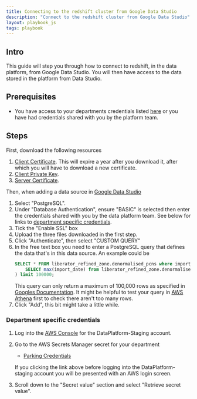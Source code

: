 ```yaml
---
title: Connecting to the redshift cluster from Google Data Studio
description: "Connect to the redshift cluster from Google Data Studio"
layout: playbook_js
tags: playbook
---
```


## Intro

This guide will step you through how to connect to redshift, in the data platform, from Google Data Studio. You will then have access to the data stored in the platform from Data Studio.

## Prerequisites

* You have access to your departments credentials listed [here](#department-specific-credentials) or you have had credentials shared with you by the platform team.

## Steps

First, download the following resources
  1. [Client Certificate][client_certificate]. This will expire a year after you download it, after which you will have to download a new certificate.
  1.  [Client Private Key][client_private_key].
  1.  [Server Certificate][server_certificate].

Then, when adding a data source in [Google Data Studio][google_data_studio]
1.  Select "PostgreSQL".
1. Under "Database Authentication", ensure "BASIC" is selected then enter the credentials shared with you by the data platform team. See below for links to [department specific credentials](#department-specific-credentials).
1. Tick the "Enable SSL" box
1. Upload the three files downloaded in the first step.
1. Click "Authenticate", then select "CUSTOM QUERY"
1. In the free text box you need to enter a PostgreSQL query that defines the data that's in this data source. An example could be
    ```sql
    SELECT * FROM liberator_refined_zone.denormalised_pcns where import_date = (
        SELECT max(import_date) from liberator_refined_zone.denormalised_pcns
    ) limit 100000;
    ```
    This query can only return a maximum of 100,000 rows as specified in [Googles Documentation](https://support.google.com/datastudio/answer/7288010?hl=en#zippy=%2Cin-this-article). It might be helpful to test your query in [AWS Athena][aws_athena] first to check there aren't too many rows.
1. Click "Add", this bit might take a little while.



### Department specific credentials

1. Log into the [AWS Console][aws_sso_link] for the DataPlatform-Staging account.

1. Go to the AWS Secrets Manager secret for your department

   - [Parking Credentials][parking_user_secret_staging]

   If you clicking the link above before logging into the DataPlatform-staging account you will be presented with an
   AWS login screen.

1. Scroll down to the "Secret value" section and select "Retrieve secret value".

[client_certificate]: https://dataplatform-stg-ssl-connection-resources.s3.eu-west-2.amazonaws.com/client_certificate.crt
[client_private_key]: https://dataplatform-stg-ssl-connection-resources.s3.eu-west-2.amazonaws.com/client_private_key.key
[server_certificate]: https://s3.amazonaws.com/redshift-downloads/redshift-ca-bundle.crt
[aws_sso_link]: https://hackney.awsapps.com/start/#/
[parking_user_secret_staging]: https://eu-west-2.console.aws.amazon.com/secretsmanager/home?region=eu-west-2#!/secret?name=dataplatform-stg-parking%2Fredshift-cluster-parking-user
[google_data_studio]: https://datastudio.google.com/u/0/datasources/create/
[aws_athena]: https://eu-west-2.console.aws.amazon.com/athena/home?region=eu-west-2#query
